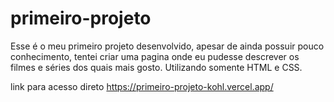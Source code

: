 # primeiro-projeto
Esse é o meu primeiro projeto desenvolvido, apesar de ainda possuir pouco conhecimento, tentei criar uma pagina onde eu pudesse descrever os filmes e séries dos quais mais gosto. Utilizando somente HTML e CSS. 

link para acesso direto https://primeiro-projeto-kohl.vercel.app/
